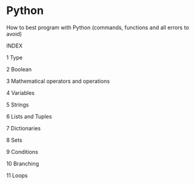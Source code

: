 # Python
How to best program with Python (commands, functions and all errors to avoid)

INDEX

1 Type

2 Boolean

3 Mathematical operators and operations

4 Variables

5 Strings

6 Lists and Tuples

7 Dictionaries

8 Sets

9 Conditions

10 Branching

11 Loops
